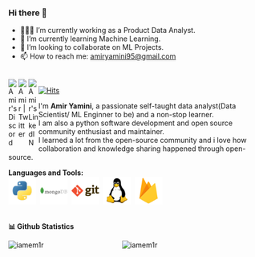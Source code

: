### Hi there 👋

- 👨🏻‍💻 I’m currently working as a Product Data Analyst.
- 💭 I’m currently learning Machine Learning.
- 👯 I’m looking to collaborate on ML Projects.
- 📫 How to reach me: amiryamini95@gmail.com
<br>
<a href="https://discord.gg/em1r">
  <img align="left" alt="Amir's Discord" width="20px" src="https://raw.githubusercontent.com/peterthehan/peterthehan/master/assets/discord.svg" />
</a>
<a href="https://twitter.com/attillaambrus">
  <img align="left" alt="Amir | Twitter" width="20px" src="https://raw.githubusercontent.com/peterthehan/peterthehan/master/assets/twitter.svg" />
</a>
<a href="https://www.linkedin.com/in/amiryamini/">
  <img align="left" alt="Amir's LinkedIN" width="20px" src="https://raw.githubusercontent.com/peterthehan/peterthehan/master/assets/linkedin.svg" />
</a>

[![Hits](https://hits.seeyoufarm.com/api/count/incr/badge.svg?url=https%3A%2F%2Fgithub.com%2Fiamem1r%2Fiamem1r&count_bg=%2379C83D&title_bg=%23555555&icon=&icon_color=%23E7E7E7&title=Profile+Views&edge_flat=true)](https://hits.seeyoufarm.com)
<br />

I'm <strong>Amir Yamini</strong>, a passionate self-taught data analyst(Data Scientist/ ML Enginner to be) and a non-stop learner. <br>
I am also a python software development and open source community enthusiast and maintainer. <br>
I learned a lot from the open-source community and i love how collaboration and knowledge sharing happened through open-source. <br>

**Languages and Tools:**  
<code><img height="55" src="https://raw.githubusercontent.com/github/explore/80688e429a7d4ef2fca1e82350fe8e3517d3494d/topics/python/python.png"></code>&nbsp;
<code><img height="55" src="https://raw.githubusercontent.com/github/explore/80688e429a7d4ef2fca1e82350fe8e3517d3494d/topics/mongodb/mongodb.png"></code>&nbsp;
<code><img height="55" src="https://raw.githubusercontent.com/github/explore/80688e429a7d4ef2fca1e82350fe8e3517d3494d/topics/git/git.png"></code>&nbsp;
<code><img height="55" src="https://raw.githubusercontent.com/github/explore/80688e429a7d4ef2fca1e82350fe8e3517d3494d/topics/linux/linux.png"></code>&nbsp;
<code><img height="55" src="https://raw.githubusercontent.com/github/explore/80688e429a7d4ef2fca1e82350fe8e3517d3494d/topics/firebase/firebase.png"></code>&nbsp;
<br>
<br>


**📊 Github <strong> Statistics </strong>**  

<div>
  <img width="45%" align="left" src="https://github-readme-stats.vercel.app/api/top-langs?username=iamem1r&show_icons=true&locale=en&layout=compact" alt="iamem1r" />
  <img width="50%"  src="https://github-readme-streak-stats.herokuapp.com/?user=iamem1r&" alt="iamem1r" />
</div>
